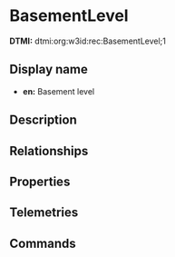 # BasementLevel
**DTMI:** dtmi:org:w3id:rec:BasementLevel;1
## Display name
- **en:** Basement level
## Description
## Relationships
## Properties
## Telemetries
## Commands
